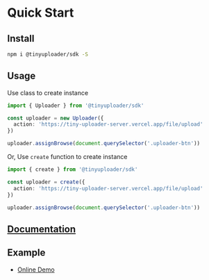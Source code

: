# Quick Start

## Install

```bash
npm i @tinyuploader/sdk -S
```

## Usage

Use class to create instance

```typescript
import { Uploader } from '@tinyuploader/sdk'

const uploader = new Uploader({
  action: 'https://tiny-uploader-server.vercel.app/file/upload'
})

uploader.assignBrowse(document.querySelector('.uploader-btn'))
```

Or, Use `create` function to create instance

```typescript
import { create } from '@tinyuploader/sdk'

const uploader = create({
  action: 'https://tiny-uploader-server.vercel.app/file/upload'
})

uploader.assignBrowse(document.querySelector('.uploader-btn'))
```

## [Documentation](https://moyuderen.github.io/tiny-uploader-sdk/en/)

## Example

- [Online Demo](https://codepen.io/moyuderen/pen/KKjaqJK)
